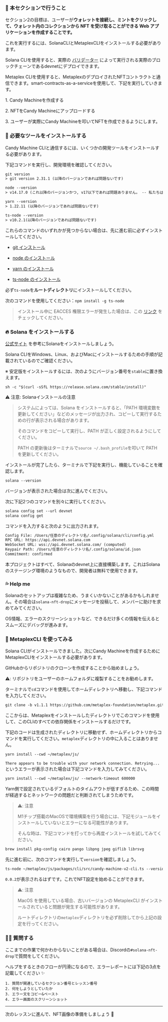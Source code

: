 ### 🦾 本セクションで行うこと

セクション2の目標は、ユーザーが**ウォレットを接続し、ミントをクリックして、ウォレット内のコレクションから NFT を受け取ることができる Web アプリケーションを作成することです。**

これを実行するには、SolanaCLIとMetaplexCLIをインストールする必要があります。

Solana CLIを使用すると、実際の [バリデーター](https://solana.com/validators) によって実行される実際のブロックチェーンであるdevnetにデプロイできます。

Metaplex CLIを使用すると、MetaplexのデプロイされたNFTコントラクトと通信できます。smart-contracts-as-a-serviceを使用して、下記を実行していきます。

1\. Candy Machineを作成する

2\. NFTをCandy Machineにアップロードする

3\. ユーザーが実際にCandy Machineを叩いてNFTを作成できるようにします。

### 🤖 必要なツールをインストールする

Candy Machine CLIと通信するには、いくつかの開発ツールをインストールする必要があります。

下記コマンドを実行し、開発環境を確認してください。

```txt
git version
> git version 2.31.1 (以降のバージョンであれば問題ないです)

node --version
> v14.17.0 (これ以降のバージョンかつ, v17以下であれば問題ありません。 -- 私たちはnode v16がベストだと思います)

yarn --version
> 1.22.11 (以降のバージョンであれば問題ないです)

ts-node --version
> v10.2.1(以降のバージョンであれば問題ないです)
```

これらのコマンドのいずれかが見つからない場合は、先に進む前に必ずインストールしてください。

- [git インストール](https://git-scm.com/book/en/v2/Getting-Started-Installing-Git)

- [node のインストール](https://nodejs.org/en/download/)

- [yarn のインストール](https://classic.yarnpkg.com/lang/en/docs/install)

- [ts-node のインストール](https://www.npmjs.com/package/ts-node#installation)

必ず`ts-node`を**ルートディレクトリ**にインストールしてください。

次のコマンドを使用してください：`npm install -g ts-node`

> インストール中に EACCES 権限エラーが発生した場合は、この [リンク](https://docs.npmjs.com/resolving-eacces-permissions-errors-when-installing-packages-globally) をチェックしてください。

### 🔥 Solana をインストールする

[公式サイト](https://docs.solana.com/cli/install-solana-cli-tools#use-solanas-install-tool) を参考にSolanaをインストールしましょう。

Solana CLIをWindows、Linux、およびMacにインストールするための手順が記載されているのでご確認ください。

※ 安定版をインストールするには、次のようにバージョン番号を`stable`に置き換えます。

```
sh -c "$(curl -sSfL https://release.solana.com/stable/install)"
```

⚠️ 注意: Solanaインストールの注意

> システムによっては、Solana をインストールすると、「PATH 環境変数を更新してください」などのメッセージが出力され、コピーして実行するための行が表示される場合があります。
>
> そのコマンドをコピーして実行し、PATH が正しく設定されるようにしてください。
>
> PATH の更新後はターミナルで`source ~/.bash_profile`を叩いて PATH を更新してください。

インストールが完了したら、ターミナルで下記を実行し、機能していることを確認します。

```txt
solana --version
```

バージョンが表示された場合は次に進んでください。

次に下記2つのコマンドを別々に実行してください。

```txt
solana config set --url devnet
solana config get
```

コマンドを入力すると次のように出力されます。

```txt
Config File: /Users/任意のディレクトリ名/.config/solana/cli/config.yml
RPC URL: https://api.devnet.solana.com
WebSocket URL: wss://api.devnet.solana.com/ (computed)
Keypair Path: /Users/任意のディレクトリ名/.config/solana/id.json
Commitment: confirmed
```

本プロジェクトはすべて、Solanaのdevnet上に直接構築します。これはSolanaのステージング環境のようなもので、開発者は無料で使用できます。

### 💦 Help me

Solanaのセットアップは複雑なため、うまくいかないことがあるかもしれません。その場合は`solana-nft-drop`にメッセージを投稿して、メンバーに助けを求めてみてください。

OS情報、エラーのスクリーンショットなど、できるだけ多くの情報を伝えるとスムーズにデバッグが進みます。

### 🤩 MetaplexCLI を使ってみる

Solana CLIがインストールできました。次にCandy Machineを作成するためにMetaplexCLIをインストールする必要があります。

GitHubからリポジトリのクローンを作成することから始めましょう。

⚠️: リポジトリをユーザーのホームフォルダに複製することをお勧めします。

ターミナルで`cd`コマンドを使用してホームディレクトリへ移動し、下記コマンドを入力してください。

```txt
git clone -b v1.1.1 https://github.com/metaplex-foundation/metaplex.git ~/metaplex
```

ここからは、Metaplexをインストールしたディレクトリでこのコマンドを使用して、このCLIのすべての依存関係をインストールするだけです。

下記のコードは生成されたディレクトリに移動せず、ホームディレクトリからコマンドを実行してください。`metaplex`ディレクトリの中に入ることはありません。

```txt
yarn install --cwd ~/metaplex/js/
```

`There appears to be trouble with your network connection. Retrying...`というエラーが表示された場合は下記コマンドを入力してみてください。

```txt
yarn install --cwd ~/metaplex/js/ --network-timeout 600000
```

Yarn側で設定されているデフォルトのタイムアウトが低すぎるため、この時間が経過するとネットワークの問題だと判断されてしまうためです。

> ⚠️: 注意
>
>  M1チップ搭載のMacOSで環境構築を行う場合には、下記モジュールをインストールしていないとエラーになる可能性があります。
>
>そんな時は、下記コマンドを打ってから再度インストールを試してみてください。
```txt
brew install pkg-config cairo pango libpng jpeg giflib librsvg
```

先に進む前に、次のコマンドを実行して`version`を確認しましょう。

```txt
ts-node ~/metaplex/js/packages/cli/src/candy-machine-v2-cli.ts --version
```

`0.0.2`が表示されるはずです。これでNFT設定を始めることができます。

> ⚠️: 注意
>
> MacOS を使用している場合、古いバージョンの MetaplexCLI がインストールされていると問題が発生する可能性があります。
>
> ルートディレクトリの`metaplex`ディレクトリを必ず削除してから上記の設定を行ってください。

### 🙋‍♂️ 質問する

ここまでの作業で何かわからないことがある場合は、Discordの`#solana-nft-drop`で質問をしてください。

ヘルプをするときのフローが円滑になるので、エラーレポートには下記の3点を記載してください ✨

```
1. 質問が関連しているセクション番号とレッスン番号
2. 何をしようとしていたか
3. エラー文をコピー&ペースト
4. エラー画面のスクリーンショット
```

---

次のレッスンに進んで、NFT画像の準備をしましょう 🎉

